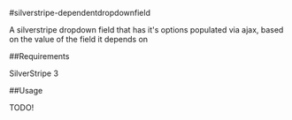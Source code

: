 #silverstripe-dependentdropdownfield

A silverstripe dropdown field that has it's options populated via ajax, based on the value of the field it depends on

##Requirements

SilverStripe 3

##Usage

TODO!
